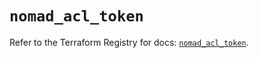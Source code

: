 # `nomad_acl_token`

Refer to the Terraform Registry for docs: [`nomad_acl_token`](https://registry.terraform.io/providers/hashicorp/nomad/2.1.0/docs/resources/acl_token).
